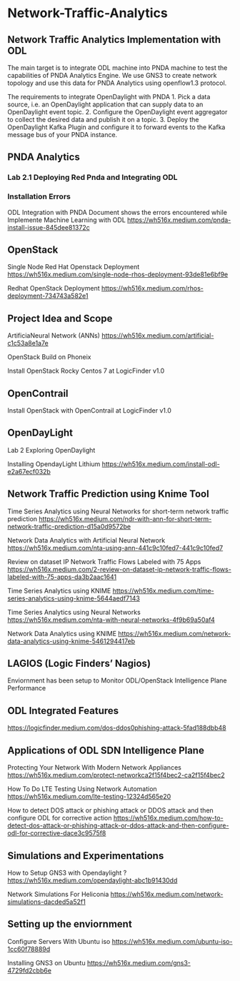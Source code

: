 # Network-Traffic-Analytics

## Network Traffic Analytics Implementation with ODL


The main target is to integrate ODL machine into PNDA machine to test the capabilities of PNDA Analytics Engine. We use GNS3 to create network topology and use this data for PNDA Analytics using openflow1.3 protocol.

The requirements to integrate OpenDaylight with PNDA
    1.	Pick a data source, i.e. an OpenDaylight application that can supply data to an OpenDaylight event topic.
    2.	Configure the OpenDaylight event aggregator to collect the desired data and publish it on a topic.
    3.	Deploy the OpenDaylight Kafka Plugin and configure it to forward events to the Kafka message bus of your PNDA instance.

## PNDA Analytics


### Lab 2.1 Deploying Red Pnda and Integrating ODL

### Installation Errors

ODL Integration with PNDA
Document shows the errors encountered while Implemente Machine Learning with ODL
https://wh516x.medium.com/pnda-install-issue-845dee81372c

## OpenStack

Single Node Red Hat Openstack Deployment
https://wh516x.medium.com/single-node-rhos-deployment-93de81e6bf9e

Redhat OpenStack Deployment
https://wh516x.medium.com/rhos-deployment-734743a582e1


## Project Idea and Scope
ArtificiaNeural Network (ANNs) https://wh516x.medium.com/artificial-c1c53a8e1a7e


OpenStack Build on Phoneix

Install OpenStack Rocky Centos 7 at LogicFinder v1.0

## OpenContrail
Install OpenStack with OpenContrail at LogicFinder v1.0

## OpenDayLight

Lab 2 Exploring OpenDaylight

Installing OpendayLight Lithium
https://wh516x.medium.com/install-odl-e2a67ecf032b

## Network Traffic Prediction using Knime Tool

Time Series Analytics using Neural Networks for short-term network traffic prediction
https://wh516x.medium.com/ndr-with-ann-for-short-term-network-traffic-prediction-d15a0d9572be

Network Data Analytics with Artificial Neural Network
https://wh516x.medium.com/nta-using-ann-441c9c10fed7-441c9c10fed7

Review on dataset IP Network Traffic Flows Labeled with 75 Apps
https://wh516x.medium.com/2-review-on-dataset-ip-network-traffic-flows-labeled-with-75-apps-da3b2aac1641

Time Series Analytics using KNIME
https://wh516x.medium.com/time-series-analytics-using-knime-5644aedf7143

Time Series Analytics using Neural Networks
https://wh516x.medium.com/nta-with-neural-networks-4f9b69a50af4 

Network Data Analytics using KNIME
https://wh516x.medium.com/network-data-analytics-using-knime-5461294417eb

## LAGIOS (Logic Finders’ Nagios)
Enviornment has been setup to Monitor ODL/OpenStack Intelligence Plane Performance 

## ODL Integrated Features 
https://logicfinder.medium.com/dos-ddos0phishing-attack-5fad188dbb48

## Applications of ODL SDN Intelligence Plane

Protecting Your Network With Modern Network Appliances https://wh516x.medium.com/protect-networkca2f15f4bec2-ca2f15f4bec2

How To Do LTE Testing Using Network Automation  https://wh516x.medium.com/lte-testing-12324d565e20


How to detect DOS attack or phishing attack or DDOS attack and then configure ODL for corrective action
    https://wh516x.medium.com/how-to-detect-dos-attack-or-phishing-attack-or-ddos-attack-and-then-configure-odl-for-corrective-dace3c9575f8

## Simulations and Experimentations

How to Setup GNS3 with Opendaylight ? https://wh516x.medium.com/opendaylight-abc1b91430dd

Network Simulations For Heliconia https://wh516x.medium.com/network-simulations-dacded5a52f1


## Setting up the enviornment
Configure Servers With Ubuntu iso https://wh516x.medium.com/ubuntu-iso-1cc60f78889d

Installing GNS3 on Ubuntu https://wh516x.medium.com/gns3-4729fd2cbb6e

